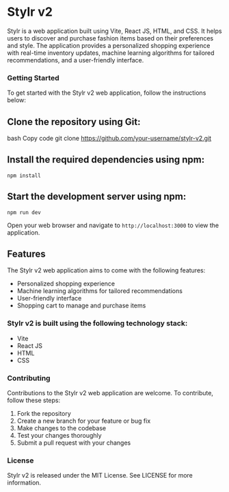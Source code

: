 # Stylr v2
Stylr is a web application built using Vite, React JS, HTML, and CSS. It helps users to discover and purchase fashion items based on their preferences and style. The application provides a personalized shopping experience with real-time inventory updates, machine learning algorithms for tailored recommendations, and a user-friendly interface.

### Getting Started
To get started with the Stylr v2 web application, follow the instructions below:

## Clone the repository using Git:
bash
Copy code
git clone https://github.com/your-username/stylr-v2.git

## Install the required dependencies using npm:

```npm install```

## Start the development server using npm:

```npm run dev```

Open your web browser and navigate to 
```http://localhost:3000``` to view the application.

## Features
The Stylr v2 web application aims to come with the following features:
<ul>
<li>Personalized shopping experience
<li>Machine learning algorithms for tailored recommendations
<li>User-friendly interface
<li>Shopping cart to manage and purchase items
</ul>

### Stylr v2 is built using the following technology stack:
<ul>
<li>Vite
<li>React JS
<li>HTML
<li>CSS
</ul>

### Contributing
Contributions to the Stylr v2 web application are welcome. To contribute, follow these steps:
<ol>
<li>Fork the repository
<li>Create a new branch for your feature or bug fix
<li>Make changes to the codebase
<li>Test your changes thoroughly
<li>Submit a pull request with your changes
</ol>

### License
Stylr v2 is released under the MIT License. See LICENSE for more information.
